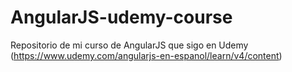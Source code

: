 # AngularJS-udemy-course
Repositorio de mi curso de AngularJS que sigo en Udemy (https://www.udemy.com/angularjs-en-espanol/learn/v4/content)
